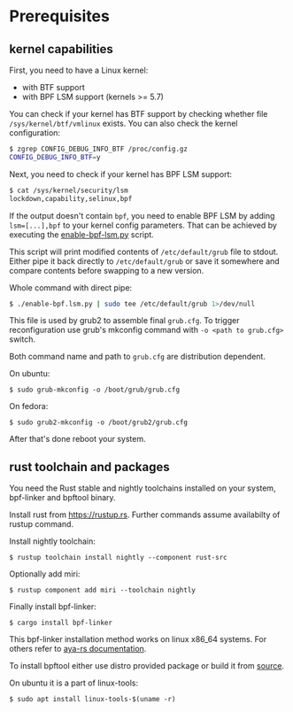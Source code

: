 # Prerequisites

## kernel capabilities

First, you need to have a Linux kernel:
* with BTF support
* with BPF LSM support (kernels >= 5.7)

You can check if your kernel has BTF support by checking whether file
`/sys/kernel/btf/vmlinux` exists. You can also check the kernel configuration:

```bash
$ zgrep CONFIG_DEBUG_INFO_BTF /proc/config.gz
CONFIG_DEBUG_INFO_BTF=y
```

Next, you need to check if your kernel has BPF LSM support:

```bash
$ cat /sys/kernel/security/lsm
lockdown,capability,selinux,bpf
```

If the output doesn't contain `bpf`, you need to enable BPF LSM by adding
`lsm=[...],bpf` to your kernel config parameters. That can be achieved by
executing the [enable-bpf-lsm.py](https://github.com/deepfence/ebpfguard/blob/main/enable-bpf-lsm.py) script.

This script will print modified contents of `/etc/default/grub` file to stdout.
Either pipe it back directly to `/etc/default/grub` or save it somewhere 
and compare contents before swapping to a new version.

Whole command with direct pipe:

```bash
$ ./enable-bpf.lsm.py | sudo tee /etc/default/grub 1>/dev/null
```

This file is used by grub2 to assemble final `grub.cfg`. To trigger reconfiguration
use grub's mkconfig command with `-o <path to grub.cfg>` switch.

Both command name and path to `grub.cfg` are distribution dependent.

On ubuntu:

```
$ sudo grub-mkconfig -o /boot/grub/grub.cfg
```

On fedora:

```
$ sudo grub2-mkconfig -o /boot/grub2/grub.cfg
```

After that's done reboot your system.

## rust toolchain and packages

You need the Rust stable and nightly toolchains installed on your system, bpf-linker and bpftool binary.

Install rust from https://rustup.rs. Further commands assume availabilty of rustup command.

Install nightly toolchain:

```
$ rustup toolchain install nightly --component rust-src
```

Optionally add miri:

```
$ rustup component add miri --toolchain nightly
```

Finally install bpf-linker:

```
$ cargo install bpf-linker
```

This bpf-linker installation method works on linux x86_64 systems.
For others refer to [aya-rs documentation](https://aya-rs.dev/book/start/development/).

To install bpftool either use distro provided package or build it from [source](https://github.com/libbpf/bpftool).

On ubuntu it is a part of linux-tools:

```
$ sudo apt install linux-tools-$(uname -r)
```
